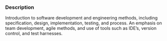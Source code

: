 ### Description

Introduction to software development and engineering methods, including specification, design, implementation, testing, and process. An emphasis on team development, agile methods, and use of tools such as IDE’s, version control, and test harnesses. 

